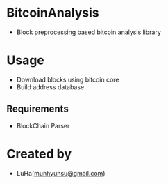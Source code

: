 # BitcoinAnalysis
- Block preprocessing based bitcoin analysis library

# Usage
- Download blocks using bitcoin core
- Build address database

## Requirements
- BlockChain Parser

# Created by
- LuHa(munhyunsu@gmail.com)
